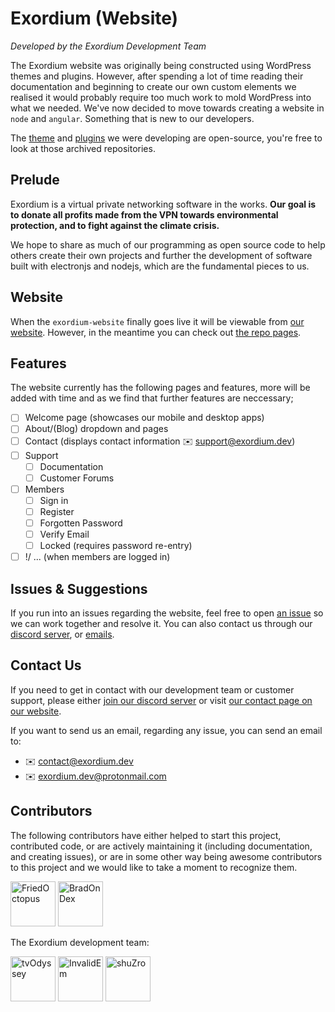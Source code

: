 # Exordium (Website)

*Developed by the Exordium Development Team*

The Exordium website was originally being constructed using WordPress themes and plugins. However, after spending a lot of time reading their documentation and beginning to create our own custom elements we realised it would probably require too much work to mold WordPress into what we needed. We've now decided to move towards creating a website in `node` and `angular`. Something that is new to our developers.

The [theme](https://github.com/tvOdyssey/exordium-wp-theme) and [plugins](https://github.com/tvOdyssey/exordium-wp-core) we were developing are open-source, you're free to look at those archived repositories. 

## Prelude

Exordium is a virtual private networking software in the works. **Our goal is to donate all profits made from the VPN towards environmental protection, and to fight against the climate crisis.**

We hope to share as much of our programming as open source code to help others create their own projects and further the development of software built with electronjs and nodejs, which are the fundamental pieces to us.

## Website

When the `exordium-website` finally goes live it will be viewable from [our website](https://exordium.dev). However, in the meantime you can check out [the repo pages](https://exordium-dev.github.io/exordium-website/).

## Features

The website currently has the following pages and features, more will be added with time and as we find that further features are neccessary;

- [ ] Welcome page (showcases our mobile and desktop apps)
- [ ] About/(Blog) dropdown and pages
- [ ] Contact (displays contact information :envelope: support@exordium.dev)
- [ ] Support
    - [ ] Documentation
    - [ ] Customer Forums
- [ ] Members
    - [ ] Sign in
    - [ ] Register
    - [ ] Forgotten Password
    - [ ] Verify Email
    - [ ] Locked (requires password re-entry)
- [ ] !/ ... (when members are logged in)

## Issues & Suggestions

If you run into an issues regarding the website, feel free to open [an issue](https://github.com/exordium-dev/exordium-website/issues) so we can work together and resolve it. You can also contact us through our [discord server](https://discord.exordium.dev/), or [emails](mailto:contact@exordium.dev).

## Contact Us

If you need to get in contact with our development team or customer support, please either [join our discord server](https://discord.exordium.dev) or visit [our contact page on our website](https://exordium.dev/contact).

If you want to send us an email, regarding any issue, you can send an email to:
- :envelope: [contact@exordium.dev](mailto:contact@exordium.dev)
- :envelope: [exordium.dev@protonmail.com](mailto:exordium.dev@protonmail.com)

## Contributors

The following contributors have either helped to start this project, contributed code, or are actively maintaining it (including documentation, and creating issues), or are in some other way being awesome contributors to this project and we would like to take a moment to recognize them.

[<img src="https://github.com/FriedOctopus.png?size=72" alt="FriedOctopus" width="72">](https://github.com/FriedOctopus)
[<img src="https://github.com/BradOnDex.png?size=72" alt="BradOnDex" width="72">](https://github.com/BradOnDex)

The Exordium development team:

[<img src="https://github.com/tvOdyssey.png?size=72" alt="tvOdyssey" width="72">](https://github.com/tvOdyssey)
[<img src="https://github.com/InvalidEm.png?size=72" alt="InvalidEm" width="72">](https://github.com/InvalidEm)
[<img src="https://github.com/shuZro.png?size=72" alt="shuZro" width="72">](https://github.com/shuZro)
